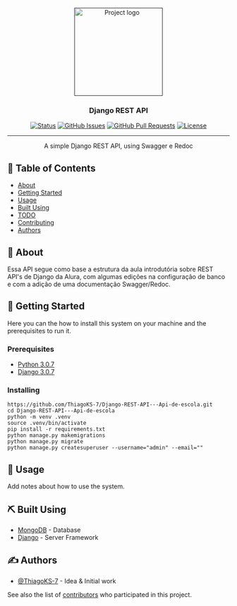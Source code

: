 <p align="center">
  <a href="" rel="noopener">
 <img width=200px height=200px src="https://user-images.githubusercontent.com/83460816/186146785-5aa5403b-9dfb-4bdb-80b5-0d0e4f79dd55.PNG" alt="Project logo"></a>
</p>

<h3 align="center">Django REST API</h3>

<div align="center">

[![Status](https://img.shields.io/badge/status-active-success.svg)]()
[![GitHub Issues](https://img.shields.io/github/issues/ThiagoKS-7/Django-REST-API---Api-de-escola.svg)](https://github.com//ThiagoKS-7/Django-REST-API---Api-de-escola/issues)
[![GitHub Pull Requests](https://img.shields.io/github/issues-pr/ThiagoKS-7/Django-REST-API---Api-de-escola.svg)](https://github.com/ThiagoKS-7/Django-REST-API---Api-de-escola/pulls)
[![License](https://img.shields.io/badge/license-MIT-blue.svg)](/LICENSE)

</div>

---

<p align="center"> A simple Django REST API, using Swagger e Redoc
    <br> 
</p>

## 📝 Table of Contents

- [About](#about)
- [Getting Started](#getting_started)
- [Usage](#usage)
- [Built Using](#built_using)
- [TODO](../TODO.md)
- [Contributing](../CONTRIBUTING.md)
- [Authors](#authors)

## 🧐 About <a name = "about"></a>

Essa API segue como base a estrutura da aula introdutória sobre REST API's de Django da Alura, com algumas edições na configuração de banco e com a adição de uma documentação Swagger/Redoc.

## 🏁 Getting Started <a name = "getting_started"></a>

Here you can the how to install this system on your machine and the prerequisites to run it.

### Prerequisites

- [Python 3.0.7](https://www.python.org/downloads/release/python-374/)
- [Django 3.0.7](https://github.com/django/django/releases/tag/3.0.7)

### Installing

```
https://github.com/ThiagoKS-7/Django-REST-API---Api-de-escola.git
cd Django-REST-API---Api-de-escola
python -m venv .venv
source .venv/bin/activate
pip install -r requirements.txt
python manage.py makemigrations
python manage.py migrate
python manage.py createsuperuser --username="admin" --email=""
```

## 🎈 Usage <a name="usage"></a>

Add notes about how to use the system.

## ⛏️ Built Using <a name = "built_using"></a>

- [MongoDB](https://www.mongodb.com/) - Database
- [Django](https://expressjs.com/) - Server Framework

## ✍️ Authors <a name = "authors"></a>

- [@ThiagoKS-7](https://github.com/ThiagoKS-7) - Idea & Initial work

See also the list of [contributors](https://github.com/kylelobo/The-Documentation-Compendium/contributors) who participated in this project.
